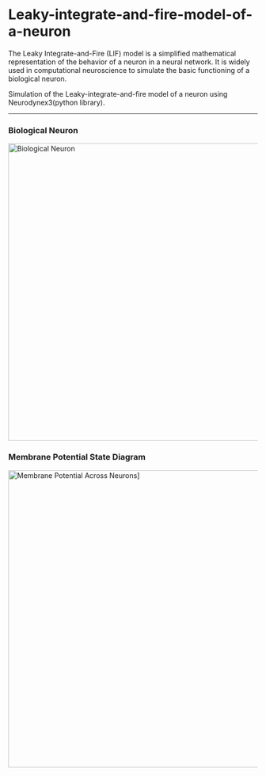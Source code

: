 # Leaky-integrate-and-fire-model-of-a-neuron


The Leaky Integrate-and-Fire (LIF) model is a simplified mathematical representation of the behavior of a neuron in a neural network. It is widely used in computational neuroscience to simulate the basic functioning of a biological neuron.

Simulation of the Leaky-integrate-and-fire model of a neuron using Neurodynex3(python library).

---

### Biological Neuron

<img src="https://openpress.sussex.ac.uk/app/uploads/sites/10/2022/07/Fig3.21_draft-1.png" alt="Biological Neuron" style="width: 600px;"/>

### Membrane Potential State Diagram

<img src="https://microbenotes.com/wp-content/uploads/2022/11/action-potential-across-neurons.jpg" alt="Membrane Potential Across Neurons]" style="width: 600px;"/>

